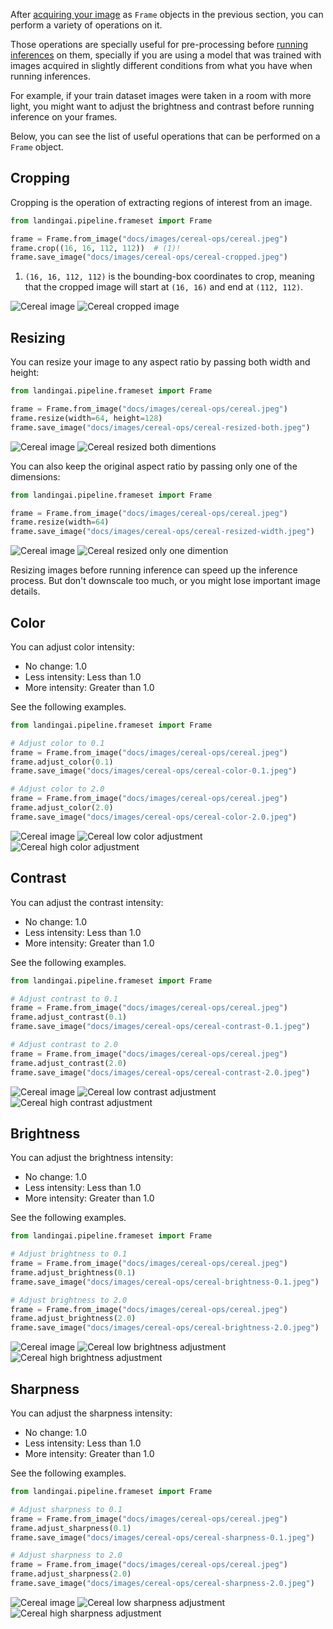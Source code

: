 After [acquiring your image](image-acquisition/image-acquisition.md) as `Frame` objects in the previous section, you can perform a variety of operations on it.

Those operations are specially useful for pre-processing before [running inferences](inferences/getting-started.md) on them, specially if you are using a model that was trained with images acquired in slightly different conditions from what you have when running inferences.

For example, if your train dataset images were taken in a room with more light, you might want to adjust the brightness and contrast before running inference on your frames.

Below, you can see the list of useful operations that can be performed on a `Frame` object.

## Cropping

Cropping is the operation of extracting regions of interest from an image.

```python
from landingai.pipeline.frameset import Frame

frame = Frame.from_image("docs/images/cereal-ops/cereal.jpeg")
frame.crop((16, 16, 112, 112))  # (1)!
frame.save_image("docs/images/cereal-ops/cereal-cropped.jpeg")
```

1. `(16, 16, 112, 112)` is the bounding-box coordinates to crop, meaning that the cropped image will start at `(16, 16)` and end at `(112, 112)`.

![Cereal image](../images/cereal-ops/cereal.jpeg)
![Cereal cropped image](../images/cereal-ops/cereal-cropped.jpeg)


## Resizing

You can resize your image to any aspect ratio by passing both width and height:


```python
from landingai.pipeline.frameset import Frame

frame = Frame.from_image("docs/images/cereal-ops/cereal.jpeg")
frame.resize(width=64, height=128)
frame.save_image("docs/images/cereal-ops/cereal-resized-both.jpeg")
```

![Cereal image](../images/cereal-ops/cereal.jpeg)
![Cereal resized both dimentions](../images/cereal-ops/cereal-resized-both.jpeg)

You can also keep the original aspect ratio by passing only one of the dimensions:

```python
from landingai.pipeline.frameset import Frame

frame = Frame.from_image("docs/images/cereal-ops/cereal.jpeg")
frame.resize(width=64)
frame.save_image("docs/images/cereal-ops/cereal-resized-width.jpeg")
```

![Cereal image](../images/cereal-ops/cereal.jpeg)
![Cereal resized only one dimention](../images/cereal-ops/cereal-resized-width.jpeg)

Resizing images before running inference can speed up the inference process. But don't downscale too much, or you might lose important image details.

## Color

You can adjust color intensity:

- No change: 1.0
- Less intensity: Less than 1.0
- More intensity: Greater than 1.0

See the following examples.

```python
from landingai.pipeline.frameset import Frame

# Adjust color to 0.1
frame = Frame.from_image("docs/images/cereal-ops/cereal.jpeg")
frame.adjust_color(0.1)
frame.save_image("docs/images/cereal-ops/cereal-color-0.1.jpeg")

# Adjust color to 2.0
frame = Frame.from_image("docs/images/cereal-ops/cereal.jpeg")
frame.adjust_color(2.0)
frame.save_image("docs/images/cereal-ops/cereal-color-2.0.jpeg")
```

![Cereal image](../images/cereal-ops/cereal.jpeg)
![Cereal low color adjustment](../images/cereal-ops/cereal-color-0.1.jpeg)
![Cereal high color adjustment](../images/cereal-ops/cereal-color-2.0.jpeg)

## Contrast

You can adjust the contrast intensity:

- No change: 1.0
- Less intensity: Less than 1.0
- More intensity: Greater than 1.0

See the following examples.

```python
from landingai.pipeline.frameset import Frame

# Adjust contrast to 0.1
frame = Frame.from_image("docs/images/cereal-ops/cereal.jpeg")
frame.adjust_contrast(0.1)
frame.save_image("docs/images/cereal-ops/cereal-contrast-0.1.jpeg")

# Adjust contrast to 2.0
frame = Frame.from_image("docs/images/cereal-ops/cereal.jpeg")
frame.adjust_contrast(2.0)
frame.save_image("docs/images/cereal-ops/cereal-contrast-2.0.jpeg")
```


![Cereal image](../images/cereal-ops/cereal.jpeg)
![Cereal low contrast adjustment](../images/cereal-ops/cereal-contrast-0.1.jpeg)
![Cereal high contrast adjustment](../images/cereal-ops/cereal-contrast-2.0.jpeg)

## Brightness

You can adjust the brightness intensity:

- No change: 1.0
- Less intensity: Less than 1.0
- More intensity: Greater than 1.0

See the following examples.

```python
from landingai.pipeline.frameset import Frame

# Adjust brightness to 0.1
frame = Frame.from_image("docs/images/cereal-ops/cereal.jpeg")
frame.adjust_brightness(0.1)
frame.save_image("docs/images/cereal-ops/cereal-brightness-0.1.jpeg")

# Adjust brightness to 2.0
frame = Frame.from_image("docs/images/cereal-ops/cereal.jpeg")
frame.adjust_brightness(2.0)
frame.save_image("docs/images/cereal-ops/cereal-brightness-2.0.jpeg")
```


![Cereal image](../images/cereal-ops/cereal.jpeg)
![Cereal low brightness adjustment](../images/cereal-ops/cereal-brightness-0.1.jpeg)
![Cereal high brightness adjustment](../images/cereal-ops/cereal-brightness-2.0.jpeg)

## Sharpness

You can adjust the sharpness intensity:

- No change: 1.0
- Less intensity: Less than 1.0
- More intensity: Greater than 1.0

See the following examples.

```python
from landingai.pipeline.frameset import Frame

# Adjust sharpness to 0.1
frame = Frame.from_image("docs/images/cereal-ops/cereal.jpeg")
frame.adjust_sharpness(0.1)
frame.save_image("docs/images/cereal-ops/cereal-sharpness-0.1.jpeg")

# Adjust sharpness to 2.0
frame = Frame.from_image("docs/images/cereal-ops/cereal.jpeg")
frame.adjust_sharpness(2.0)
frame.save_image("docs/images/cereal-ops/cereal-sharpness-2.0.jpeg")
```


![Cereal image](../images/cereal-ops/cereal.jpeg)
![Cereal low sharpness adjustment](../images/cereal-ops/cereal-sharpness-0.1.jpeg)
![Cereal high sharpness adjustment](../images/cereal-ops/cereal-sharpness-2.0.jpeg)